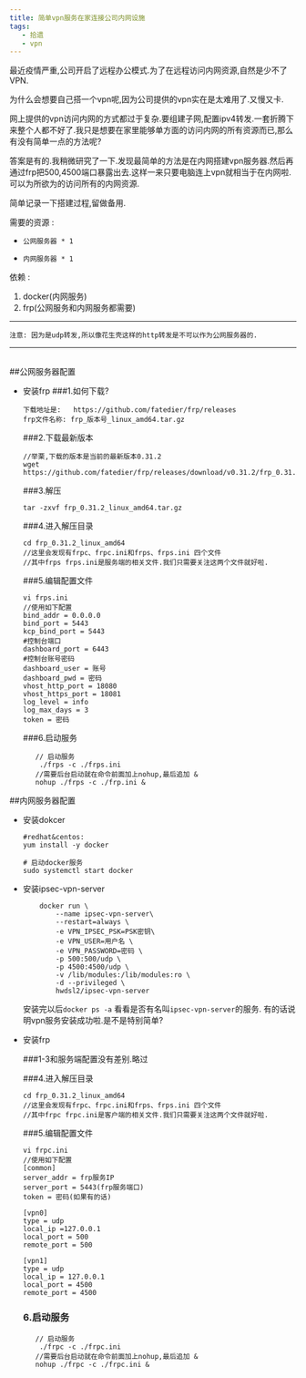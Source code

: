 ```yaml
---
title: 简单vpn服务在家连接公司内网设施
tags: 
   - 拾遗
   - vpn
---
```



最近疫情严重,公司开启了远程办公模式.为了在远程访问内网资源,自然是少不了VPN.

为什么会想要自己搭一个vpn呢,因为公司提供的vpn实在是太难用了.又慢又卡.

网上提供的vpn访问内网的方式都过于复杂.要组建子网,配置ipv4转发.一套折腾下来整个人都不好了.我只是想要在家里能够单方面的访问内网的所有资源而已,那么有没有简单一点的方法呢?

答案是有的.我稍微研究了一下.发现最简单的方法是在内网搭建vpn服务器.然后再通过frp把500,4500端口暴露出去.这样一来只要电脑连上vpn就相当于在内网啦.可以为所欲为的访问所有的内网资源.



<!--more-->

简单记录一下搭建过程,留做备用.

需要的资源 : 

*     公网服务器 * 1
*     内网服务器 * 1


依赖 :

1. docker(内网服务)
2. frp(公网服务和内网服务都需要)

-------

    注意: 因为是udp转发,所以像花生壳这样的http转发是不可以作为公网服务器的.

-------


​    
##公网服务器配置

* 安装frp
  ###1.如何下载?

  ```    
  下载地址是:   https://github.com/fatedier/frp/releases
  frp文件名称: frp_版本号_linux_amd64.tar.gz
  ```

  ###2.下载最新版本

  ```
  //举栗,下载的版本是当前的最新版本0.31.2
  wget https://github.com/fatedier/frp/releases/download/v0.31.2/frp_0.31.2_linux_amd64.tar.gz
  ```

  ###3.解压
      

  ```
  tar -zxvf frp_0.31.2_linux_amd64.tar.gz
  ```

  ###4.进入解压目录

  ```    
  cd frp_0.31.2_linux_amd64
  //这里会发现有frpc、frpc.ini和frps、frps.ini 四个文件
  //其中frps frps.ini是服务端的相关文件.我们只需要关注这两个文件就好啦.
  ```

  ###5.编辑配置文件

  ```
  vi frps.ini
  //使用如下配置
  bind_addr = 0.0.0.0
  bind_port = 5443
  kcp_bind_port = 5443
  #控制台端口
  dashboard_port = 6443
  #控制台账号密码
  dashboard_user = 账号
  dashboard_pwd = 密码
  vhost_http_port = 18080
  vhost_https_port = 18081
  log_level = info
  log_max_days = 3
  token = 密码
  ```

  ###6.启动服务

  ```
     // 启动服务
      ./frps -c ./frps.ini
     //需要后台启动就在命令前面加上nohup,最后追加 &
     nohup ./frps -c ./frp.ini &
  ```

##内网服务器配置

* 安装dokcer

  ```
  #redhat&centos:
  yum install -y docker
  ```

  ```
  # 启动docker服务  
  sudo systemctl start docker
  ```


* 安装ipsec-vpn-server

  ```
      docker run \
          --name ipsec-vpn-server\
          --restart=always \
          -e VPN_IPSEC_PSK=PSK密钥\
          -e VPN_USER=用户名 \
          -e VPN_PASSWORD=密码 \
          -p 500:500/udp \
          -p 4500:4500/udp \
          -v /lib/modules:/lib/modules:ro \
          -d --privileged \
          hwdsl2/ipsec-vpn-server
  ```

  安装完以后`docker ps -a` 看看是否有名叫`ipsec-vpn-server`的服务.
  有的话说明vpn服务安装成功啦.是不是特别简单?

* 安装frp

  ###1-3和服务端配置没有差别.略过

  ###4.进入解压目录

  ```    
  cd frp_0.31.2_linux_amd64
  //这里会发现有frpc、frpc.ini和frps、frps.ini 四个文件
  //其中frpc frpc.ini是客户端的相关文件.我们只需要关注这两个文件就好啦.
  ```

  ###5.编辑配置文件

   ```
   vi frpc.ini
   //使用如下配置
   [common]
   server_addr = frp服务IP
   server_port = 5443(frp服务端口)
   token = 密码(如果有的话)
  
   [vpn0]
   type = udp
   local_ip =127.0.0.1
   local_port = 500
   remote_port = 500
   
   [vpn1]
   type = udp
   local_ip = 127.0.0.1
   local_port = 4500
   remote_port = 4500  
   ```

   ### 6.启动服务

   ```
      // 启动服务
       ./frpc -c ./frpc.ini
      //需要后台启动就在命令前面加上nohup,最后追加 &
      nohup ./frpc -c ./frpc.ini &
   ```


